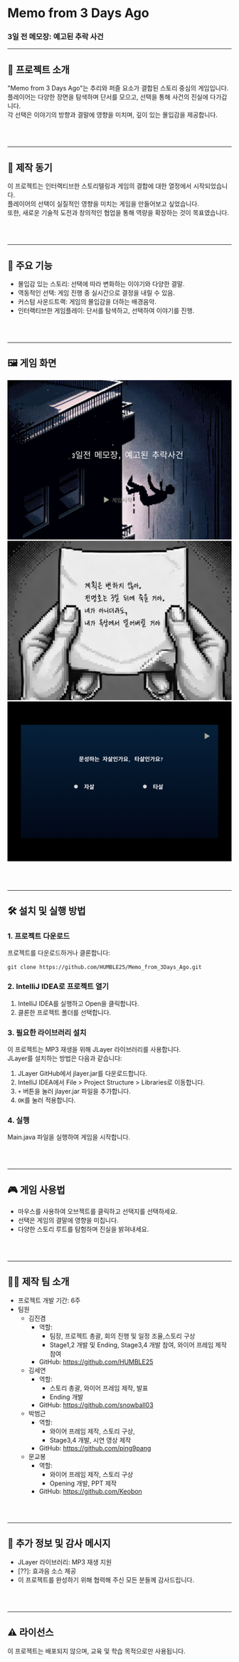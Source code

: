 # Memo from 3 Days Ago
### 3일 전 메모장: 예고된 추락 사건

---

## 📖 프로젝트 소개
"Memo from 3 Days Ago"는 추리와 퍼즐 요소가 결합된 스토리 중심의 게임입니다.  
플레이어는 다양한 장면을 탐색하며 단서를 모으고, 선택을 통해 사건의 진실에 다가갑니다.  
각 선택은 이야기의 방향과 결말에 영향을 미치며, 깊이 있는 몰입감을 제공합니다.

<br>
<br>

---

## 🎯 제작 동기
이 프로젝트는 인터랙티브한 스토리텔링과 게임의 결합에 대한 열정에서 시작되었습니다.  
플레이어의 선택이 실질적인 영향을 미치는 게임을 만들어보고 싶었습니다.  
또한, 새로운 기술적 도전과 창의적인 협업을 통해 역량을 확장하는 것이 목표였습니다.


<br>
<br>

---

## 🚀 주요 기능
- 몰입감 있는 스토리: 선택에 따라 변화하는 이야기와 다양한 결말.
- 역동적인 선택: 게임 진행 중 실시간으로 결정을 내릴 수 있음.
- 커스텀 사운드트랙: 게임의 몰입감을 더하는 배경음악.
- 인터랙티브한 게임플레이: 단서를 탐색하고, 선택하여 이야기를 진행.

<br>
<br>

---

## 🖼️ 게임 화면
![게임 시작 화면](images/screenshots/start.png)
![스토리 단서: 3일전 메모](images/screenshots/3day_before_memo.png)
![범인 선택 장면](images/screenshots/is_murder.png)

<br>
<br>

---

## 🛠️ 설치 및 실행 방법
### 1. 프로젝트 다운로드
프로젝트를 다운로드하거나 클론합니다:
```
git clone https://github.com/HUMBLE25/Memo_from_3Days_Ago.git
```
### 2. IntelliJ IDEA로 프로젝트 열기
1. IntelliJ IDEA를 실행하고 Open을 클릭합니다.
2. 클론한 프로젝트 폴더를 선택합니다.
### 3. 필요한 라이브러리 설치
이 프로젝트는 MP3 재생을 위해 JLayer 라이브러리를 사용합니다.  
JLayer를 설치하는 방법은 다음과 같습니다:

1. JLayer GitHub에서 jlayer.jar를 다운로드합니다. 
2. IntelliJ IDEA에서 File > Project Structure > Libraries로 이동합니다.
3. ```+``` 버튼을 눌러 jlayer.jar 파일을 추가합니다.
4. ```OK```를 눌러 적용합니다.
### 4. 실행
Main.java 파일을 실행하여 게임을 시작합니다.

<br>
<br>

---
## 🎮 게임 사용법
- 마우스를 사용하여 오브젝트를 클릭하고 선택지를 선택하세요.
- 선택은 게임의 결말에 영향을 미칩니다.
- 다양한 스토리 루트를 탐험하며 진실을 밝혀내세요.

<br>
<br>

---
## 👨‍💻 제작 팀 소개
- 프로젝트 개발 기간: 6주
- 팀원
  - 김진겸
    - 역할: 
      - 팀장, 프로젝트 총괄, 회의 진행 및 일정 조율,스토리 구상
      - Stage1,2 개발 및 Ending, Stage3,4 개발 참여, 와이어 프레임 제작 참여 
    - GitHub: https://github.com/HUMBLE25
  - 김세연
    - 역할: 
      - 스토리 총괄, 와이어 프레임 제작, 발표 
      - Ending 개발
    - GitHub: https://github.com/snowball03
  - 박범근
    - 역할: 
      - 와이어 프레임 제작, 스토리 구상, 
      - Stage3,4 개발, 시연 영상 제작
    - GitHub: https://github.com/ping9pang
  - 문교봉
    - 역할:
      - 와이어 프레임 제작, 스토리 구상
      - Opening 개발, PPT 제작
    - GitHub: https://github.com/Keobon

<br>
<br>

---
## 🙏 추가 정보 및 감사 메시지
- JLayer 라이브러리: MP3 재생 지원
- [??]: 효과음 소스 제공
- 이 프로젝트를 완성하기 위해 협력해 주신 모든 분들께 감사드립니다.

<br>
<br>

---
## ⚠️ 라이선스
이 프로젝트는 배포되지 않으며, 교육 및 학습 목적으로만 사용됩니다.
